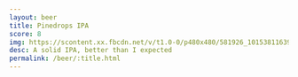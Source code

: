 ```yaml
---
layout: beer
title: Pinedrops IPA
score: 8
img: https://scontent.xx.fbcdn.net/v/t1.0-0/p480x480/581926_10153811639323745_2485735585097388298_n.jpg?oh=85d491b6b19582d53ef08ad239444d2e&oe=58871FF4
desc: A solid IPA, better than I expected
permalink: /beer/:title.html
---
```

